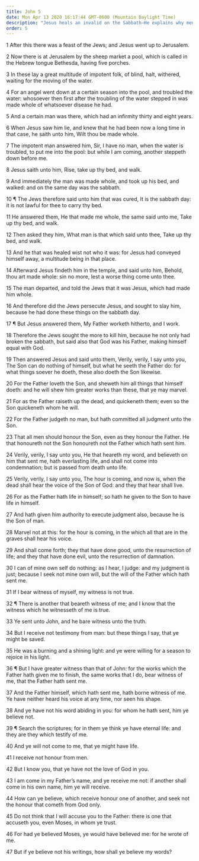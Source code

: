 ```yaml
---
title: John 5
date: Mon Apr 13 2020 16:17:44 GMT-0600 (Mountain Daylight Time)
description: "Jesus heals an invalid on the Sabbath—He explains why men must honor the Son—Jesus promises to take the gospel to the dead—Man is resurrected, judged, and assigned his glory by the Son—Jesus obeys the divine law of witnesses."
order: 5
---
```


1 After this there was a feast of the Jews; and Jesus went up to Jerusalem.

2 Now there is at Jerusalem by the sheep market a pool, which is called in the Hebrew tongue Bethesda, having five porches.

3 In these lay a great multitude of impotent folk, of blind, halt, withered, waiting for the moving of the water.

4 For an angel went down at a certain season into the pool, and troubled the water: whosoever then first after the troubling of the water stepped in was made whole of whatsoever disease he had.

5 And a certain man was there, which had an infirmity thirty and eight years.

6 When Jesus saw him lie, and knew that he had been now a long time in that case, he saith unto him, Wilt thou be made whole.

7 The impotent man answered him, Sir, I have no man, when the water is troubled, to put me into the pool: but while I am coming, another steppeth down before me.

8 Jesus saith unto him, Rise, take up thy bed, and walk.

9 And immediately the man was made whole, and took up his bed, and walked: and on the same day was the sabbath.

10 ¶ The Jews therefore said unto him that was cured, It is the sabbath day: it is not lawful for thee to carry thy bed.

11 He answered them, He that made me whole, the same said unto me, Take up thy bed, and walk.

12 Then asked they him, What man is that which said unto thee, Take up thy bed, and walk.

13 And he that was healed wist not who it was: for Jesus had conveyed himself away, a multitude being in that place.

14 Afterward Jesus findeth him in the temple, and said unto him, Behold, thou art made whole: sin no more, lest a worse thing come unto thee.

15 The man departed, and told the Jews that it was Jesus, which had made him whole.

16 And therefore did the Jews persecute Jesus, and sought to slay him, because he had done these things on the sabbath day.

17 ¶ But Jesus answered them, My Father worketh hitherto, and I work.

18 Therefore the Jews sought the more to kill him, because he not only had broken the sabbath, but said also that God was his Father, making himself equal with God.

19 Then answered Jesus and said unto them, Verily, verily, I say unto you, The Son can do nothing of himself, but what he seeth the Father do: for what things soever he doeth, these also doeth the Son likewise.

20 For the Father loveth the Son, and sheweth him all things that himself doeth: and he will shew him greater works than these, that ye may marvel.

21 For as the Father raiseth up the dead, and quickeneth them; even so the Son quickeneth whom he will.

22 For the Father judgeth no man, but hath committed all judgment unto the Son.

23 That all men should honour the Son, even as they honour the Father. He that honoureth not the Son honoureth not the Father which hath sent him.

24 Verily, verily, I say unto you, He that heareth my word, and believeth on him that sent me, hath everlasting life, and shall not come into condemnation; but is passed from death unto life.

25 Verily, verily, I say unto you, The hour is coming, and now is, when the dead shall hear the voice of the Son of God: and they that hear shall live.

26 For as the Father hath life in himself; so hath he given to the Son to have life in himself.

27 And hath given him authority to execute judgment also, because he is the Son of man.

28 Marvel not at this: for the hour is coming, in the which all that are in the graves shall hear his voice.

29 And shall come forth; they that have done good, unto the resurrection of life; and they that have done evil, unto the resurrection of damnation.

30 I can of mine own self do nothing: as I hear, I judge: and my judgment is just; because I seek not mine own will, but the will of the Father which hath sent me.

31 If I bear witness of myself, my witness is not true.

32 ¶ There is another that beareth witness of me; and I know that the witness which he witnesseth of me is true.

33 Ye sent unto John, and he bare witness unto the truth.

34 But I receive not testimony from man: but these things I say, that ye might be saved.

35 He was a burning and a shining light: and ye were willing for a season to rejoice in his light.

36 ¶ But I have greater witness than that of John: for the works which the Father hath given me to finish, the same works that I do, bear witness of me, that the Father hath sent me.

37 And the Father himself, which hath sent me, hath borne witness of me. Ye have neither heard his voice at any time, nor seen his shape.

38 And ye have not his word abiding in you: for whom he hath sent, him ye believe not.

39 ¶ Search the scriptures; for in them ye think ye have eternal life: and they are they which testify of me.

40 And ye will not come to me, that ye might have life.

41 I receive not honour from men.

42 But I know you, that ye have not the love of God in you.

43 I am come in my Father’s name, and ye receive me not: if another shall come in his own name, him ye will receive.

44 How can ye believe, which receive honour one of another, and seek not the honour that cometh from God only.

45 Do not think that I will accuse you to the Father: there is one that accuseth you, even Moses, in whom ye trust.

46 For had ye believed Moses, ye would have believed me: for he wrote of me.

47 But if ye believe not his writings, how shall ye believe my words?
